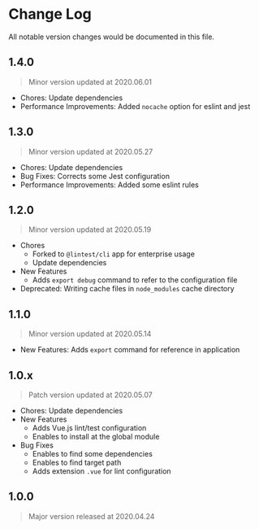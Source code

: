 # Change Log
All notable version changes would be documented in this file.

## 1.4.0
> Minor version updated at 2020.06.01
- Chores: Update dependencies
- Performance Improvements: Added `nocache` option for eslint and jest

## 1.3.0
> Minor version updated at 2020.05.27
- Chores: Update dependencies
- Bug Fixes: Corrects some Jest configuration
- Performance Improvements: Added some eslint rules

## 1.2.0
> Minor version updated at 2020.05.19
- Chores
  - Forked to `@lintest/cli` app for enterprise usage
  - Update dependencies
- New Features
  - Adds `export debug` command to refer to the configuration file
- Deprecated: Writing cache files in `node_modules` cache directory

## 1.1.0
> Minor version updated at 2020.05.14
- New Features: Adds `export` command for reference in application

## 1.0.x
> Patch version updated at 2020.05.07
- Chores: Update dependencies
- New Features
  - Adds Vue.js lint/test configuration
  - Enables to install at the global module
- Bug Fixes
  - Enables to find some dependencies
  - Enables to find target path
  - Adds extension `.vue` for lint configuration

## 1.0.0
> Major version released at 2020.04.24
